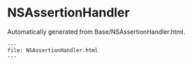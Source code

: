 
# NSAssertionHandler

Automatically generated from Base/NSAssertionHandler.html.

``` {raw} html
---
file: NSAssertionHandler.html
---
```
